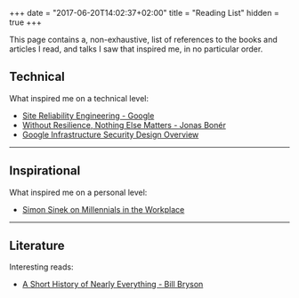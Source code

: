+++
date = "2017-06-20T14:02:37+02:00"
title = "Reading List"
hidden = true
+++

This page contains a, non-exhaustive, list of references to the books and articles I read, and talks I saw that inspired me, in no particular order.

## Technical 
What inspired me on a technical level:

* [Site Reliability Engineering - Google](https://landing.google.com/sre/book.html)
* [Without Resilience, Nothing Else Matters - Jonas Bonér](https://www.youtube.com/watch?v=NjPVJ7ZKLnY)
* [Google Infrastructure Security Design Overview](https://cloud.google.com/security/security-design/)

***

## Inspirational
What inspired me on a personal level:

* [Simon Sinek on Millennials in the Workplace](https://m.youtube.com/watch?v=hER0Qp6QJNU)

*** 

## Literature
Interesting reads:

* [A Short History of Nearly Everything - Bill Bryson](https://www.goodreads.com/book/show/21.A_Short_History_of_Nearly_Everything)
